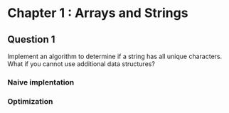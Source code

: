 # Chapter 1 : Arrays and Strings

## Question 1 
Implement an algorithm to determine if a string has all unique characters. What if you cannot use additional data structures?

### Naive implentation

### Optimization
